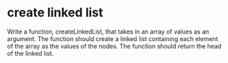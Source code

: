 # create linked list

Write a function, createLinkedList, that takes in an array of values as an argument. The function should create a linked list containing each element of the array as the values of the nodes. The function should return the head of the linked list.

